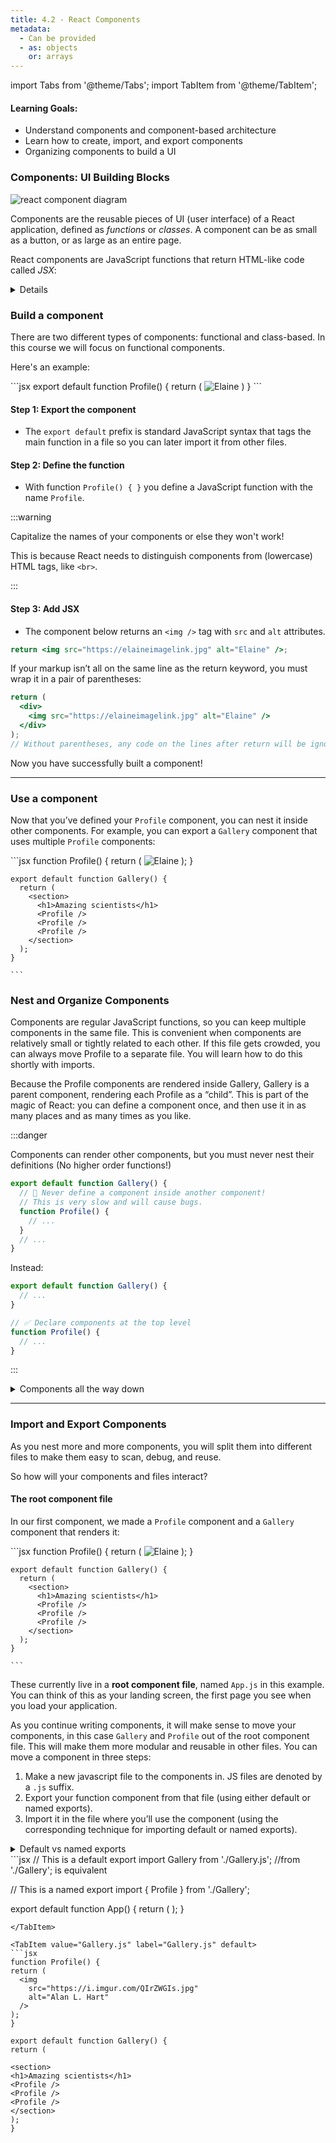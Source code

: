 ```yaml
---
title: 4.2 - React Components
metadata:
  - Can be provided
  - as: objects
    or: arrays
---
```


import Tabs from '@theme/Tabs';
import TabItem from '@theme/TabItem';

#### Learning Goals:

- Understand components and component-based architecture
- Learn how to create, import, and export components
- Organizing components to build a UI

### Components: UI Building Blocks

![react component diagram](https://miro.medium.com/v2/resize:fit:1400/1*U25ZZmTZ3vgfT7i45suzrw.png)

Components are the reusable pieces of UI (user interface) of a React application, defined as _functions_ or _classes_. A component can be as small as a button, or as large as an entire page.

React components are JavaScript functions that return HTML-like code called _JSX_:

<details>

    <summary>JSX : Connecting React to HTML</summary>

**What is JSX?**

JSX (**J**ava**S**cript **X**ML) is a syntax extension that allows you to write HTML-like code within JavaScript.

JSX is stricter than HTML. You have to close tags like `<br />`. Your component also can’t return multiple JSX tags. You have to wrap them into a shared parent, like a `<div>...</div>` or an empty `<>...</>` wrapper:

```jsx
function AboutPage() {
  return (
    <>
      <h1>About</h1>
      <p>
        Hello there.
        <br />
        How do you do?
      </p>
    </>
  );
}
```

</details>

### Build a component

There are two different types of components: functional and class-based. In this course we will focus on functional components.

Here's an example:

<Tabs>
  <TabItem value="App.js" label="App.js" default>
    ```jsx
    export default function Profile() {
      return (
        <img
          src="https://elaineimagelink.jpg"
          alt="Elaine"
        />
      )
    }
    ```
  </TabItem>
</Tabs>

#### Step 1: Export the component

- The `export default` prefix is standard JavaScript syntax that tags the main function in a file so you can later import it from other files.

#### Step 2: Define the function

- With function `Profile() { }` you define a JavaScript function with the name `Profile`.

:::warning

Capitalize the names of your components or else they won't work!

This is because React needs to distinguish components from (lowercase) HTML tags, like `<br>`.

:::

#### Step 3: Add JSX

- The component below returns an `<img />` tag with `src` and `alt` attributes.

```jsx
return <img src="https://elaineimagelink.jpg" alt="Elaine" />;
```

If your markup isn’t all on the same line as the return keyword, you must wrap it in a pair of parentheses:

```jsx
return (
  <div>
    <img src="https://elaineimagelink.jpg" alt="Elaine" />
  </div>
);
// Without parentheses, any code on the lines after return will be ignored!
```

Now you have successfully built a component!

---

### Use a component

Now that you’ve defined your `Profile` component, you can nest it inside other components. For example, you can export a `Gallery` component that uses multiple `Profile` components:

<Tabs>
  <TabItem value="App.js" label="App.js" default>
    ```jsx
    function Profile() {
      return (
        <img
          src="https://elaineimagelink.jpg"
          alt="Elaine"
        />
      );
    }
    
    export default function Gallery() {
      return (
        <section>
          <h1>Amazing scientists</h1>
          <Profile />
          <Profile />
          <Profile />
        </section>
      );
    }
    
    ```
  </TabItem>
</Tabs>

### Nest and Organize Components

Components are regular JavaScript functions, so you can keep multiple components in the same file. This is convenient when components are relatively small or tightly related to each other. If this file gets crowded, you can always move Profile to a separate file. You will learn how to do this shortly with imports.

Because the Profile components are rendered inside Gallery, Gallery is a parent component, rendering each Profile as a “child”. This is part of the magic of React: you can define a component once, and then use it in as many places and as many times as you like.

:::danger

Components can render other components, but you must never nest their definitions (No higher order functions!)

```jsx
export default function Gallery() {
  // 🔴 Never define a component inside another component!
  // This is very slow and will cause bugs.
  function Profile() {
    // ...
  }
  // ...
}
```

Instead:

```jsx
export default function Gallery() {
  // ...
}

// ✅ Declare components at the top level
function Profile() {
  // ...
}
```

:::

<details>
    <summary>Components all the way down</summary>

Most React apps nest components. This means that you won’t only use components for reusable pieces like buttons, but also for larger pieces like sidebars, lists, and ultimately, complete pages! Components are a handy way to organize UI code and markup, even if some of them are only used once.

</details>

---

### Import and Export Components

As you nest more and more components, you will split them into different files to make them easy to scan, debug, and reuse.

So how will your components and files interact?

#### The root component file

In our first component, we made a `Profile` component and a `Gallery` component that renders it:

<Tabs>
  <TabItem value="App.js" label="App.js" default>
    ```jsx
    function Profile() {
      return (
        <img
          src="https://elaineimagelink.jpg"
          alt="Elaine"
        />
      );
    }
    
    export default function Gallery() {
      return (
        <section>
          <h1>Amazing scientists</h1>
          <Profile />
          <Profile />
          <Profile />
        </section>
      );
    }
    
    ```
  </TabItem>
</Tabs>

These currently live in a **root component file**, named `App.js` in this example. You can think of this as your landing screen, the first page you see when you load your application.

 <!-- Depending on your setup, your root component could be in another file. If you use a framework with file-based routing, such as`Next.js`, your root component will be different for every page. -->

As you continue writing components, it will make sense to move your components, in this case `Gallery` and `Profile` out of the root component file. This will make them more modular and reusable in other files. You can move a component in three steps:

1. Make a new javascript file to the components in. JS files are denoted by a `.js` suffix.
2. Export your function component from that file (using either default or named exports).
3. Import it in the file where you’ll use the component (using the corresponding technique for importing default or named exports).

<details>
    <summary>Default vs named exports </summary>
      
There are two primary ways to export values with JavaScript: default exports and named exports. So far, our examples have only used default exports.

**A file can have no more than one default export, but it can have as many named exports as you like.**

![React Export Structure](https://react.dev/images/docs/illustrations/i_import-export.svg)

How you export your component dictates how you must import it. You will get an error if you try to import a default export the same way you would a named export! This chart can help you keep track:

| Syntax  | Export statement                      | Import statement                        |
| ------- | ------------------------------------- | --------------------------------------- |
| Default | `export default function Button() {}` | `import Button from './Button.js';`     |
| Named   | `export function Button() {}`         | `import { Button } from './Button.js';` |

**People often use default exports if the file exports only one component, and use named exports if it exports multiple components and values.**

</details>

<Tabs>
  <TabItem value="App.js" label="App.js" default>
  ```jsx
  // This is a default export
  import Gallery from './Gallery.js'; //from './Gallery'; is equivalent
    
  // This is a named export
  import { Profile } from './Gallery';
  
  export default function App() {
    return (
      <Gallery />
      <Profile />
    );
  }
  ```
  </TabItem>

  <TabItem value="Gallery.js" label="Gallery.js" default>
  ```jsx
function Profile() {
  return (
    <img
      src="https://i.imgur.com/QIrZWGIs.jpg"
      alt="Alan L. Hart"
    />
  );
}

export default function Gallery() {
return (

<section>
<h1>Amazing scientists</h1>
<Profile />
<Profile />
<Profile />
</section>
);
}

```
  </TabItem>

</Tabs>




```
